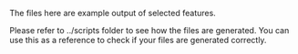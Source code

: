 The files here are example output of selected features. 

Please refer to ../scripts folder to see how the files are generated.
You can use this as a reference to check if your files are generated correctly.
